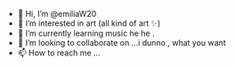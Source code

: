 - 👋 Hi, I’m @emiliaW20
- 👀 I’m interested in art (all kind of art ✨)
- 🌱 I’m currently learning music he he .
- 💞️ I’m looking to collaborate on ...i dunno , what you want
- 📫 How to reach me ...

<!---
emiliaW20/emiliaW20 is a ✨ special ✨ repository because its `README.md` (this file) appears on your GitHub profile.
You can click the Preview link to take a look at your changes.
--->
